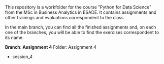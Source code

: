 This repository is a workfolder for the course "Python for Data Science" from the MSc in Business Analytics in ESADE. 
It contains assignments and other trainings and evaluations correspondent to the class.

In the main branch, you can find all the finished assignments and, on each one of the branches, you will be able to  find the exercises correspondent to its name:


**Branch: Assignment 4**
Folder: Assignment 4
  - session_4

